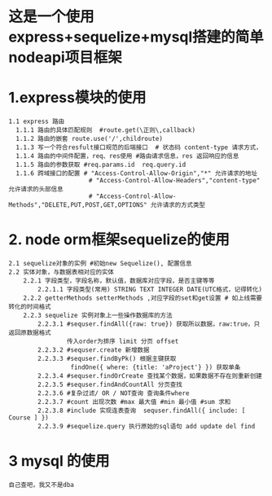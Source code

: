 # 这是一个使用express+sequelize+mysql搭建的简单nodeapi项目框架

# 1.express模块的使用
    1.1 express 路由
      1.1.1 路由的具体匹配规则  #route.get(\正则\,callback)
      1.1.2 路由的嵌套 route.use('/',childroute)
      1.1.3 写一个符合resfult接口规范的后端接口  # 状态码 content-type 请求方式，
      1.1.4 路由的中间件配置，req、res使用 #路由请求信息，res 返回响应的信息
      1.1.5 路由的参数获取 #req.params.id  req.query.id
      1.1.6 跨域接口的配置 # "Access-Control-Allow-Origin","*" 允许请求的地址
                          # "Access-Control-Allow-Headers","content-type" 允许请求的头部信息
                          # "Access-Control-Allow-Methods","DELETE,PUT,POST,GET,OPTIONS" 允许请求的方式类型
# 2. node orm框架sequelize的使用
    2.1 sequelize对象的实例 #初始new Sequelize(), 配置信息
    2.2 实体对象，与数据表相对应的实体
        2.2.1 字段类型，字段名称，默认值，数据库对应字段，是否主键等等
            2.2.1.1 字段类型(常用) STRING TEXT INTEGER DATE(UTC格式，记得转化) 
        2.2.2 getterMethods setterMethods ,对应字段的set和get设置 # 如上线需要转化的时间格式
        2.2.3 sequelize 实例对象上一些操作数据库的方法
            2.2.3.1 #sequser.findAll({raw: true}) 获取所以数据，raw:true，只返回原数据格式
                    传入order为排序 limit 分页 offset
            2.2.3.2 #sequser.create 新增数据
            2.2.3.3 #sequser.findByPk() 根据主键获取 
                     findOne({ where: {title: 'aProject'} }) 获取单条
            2.2.3.4 #sequser.findOrCreate 查找某个数据，如果数据不存在则重新创建
            2.2.3.5 #sequser.findAndCountAll 分页查找
            2.2.3.6 #复杂过滤/ OR / NOT查询 查询条件where 
            2.2.3.7 #count 出现次数 #max 最大值 #min 最小值 #sum 求和
            2.2.3.8 #include 实现连表查询  sequser.findAll({ include: [ Course ] })
            2.2.3.9 #sequelize.query 执行原始的sql语句 add update del find
# 3 mysql 的使用
    自己查吧，我又不是dba